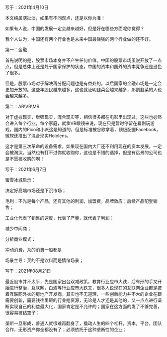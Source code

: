 写于：2021年4月10日

本文纯属瞎扯淡，如果有不同观点，还是以你为准！

如果有人说，中国的发展一定会越来越好，但是好在哪些方面呢你觉得？

我个人认为，中国还有两个行业也是未来中国最赚钱的两个行业做的还不好。

第一：金融

首先说明的是，股票市场本身并不产生任何价值。中国的股票市场虽说开放了一点点，但是总体上还是处于国家保护的状态，中国的资本和国外的资本竞争还是逊色了很多。

但是，股票市场对于解决再分配问题也是有益处的。以后国家的金融市场是一定会更加开放的。这些年股民越来越多，这也就证明韭菜会越来越多，那割韭菜的人也会越来越多。



第二：AR\VR\MR

对于虚拟现实，增强现实，混合现实等，相信很多都在电影里出现过，这些也必然会进入每个行业，每个家庭，就拿VR眼镜来说，现在只是暂时停留在看剧玩游戏，国内的Pico和小派这是知道的，但是标准被谷歌拿着，顶级配置Facebook，微软还推出了混合现实Hololens。

这才是第三次革命的设备需求，如果现在国内大厂还不利用现在的资本发展，一定会被淘汰。当然也有打不过你就收购你，这也是不错的选择，但是有远景的公司也是不愿被收购的啊！



写于：2021年6月7日

蜜雪冰城启示：

决定好高端市场还是下沉市场；

毛利：不光是每个产品，还有其他的利润，加盟费，品牌效应；后续产品配套销售；

工业化代表了销售的速度，代表了产量，就代表了利润；

减少中间商；

分析商业模式：

冲动消费，茶的消费一般都是

场景主导：买的不是饮料而是情绪场景；



写于：2021年08月21日

最近股市并不太平，先是国家出台双减政策，教育行业应市大跌，后有形的手又开始进行整治，互联网，白酒等行业应市大跌又，很多人说现在的互联网企业都是披着互联网外衣的房地产开发商，其实也不无道理，一些创新能力并不大的企业在跟需要创新，需要钱往里砸的行业抢资源，无论是人才还是其他的，又一点点进行垄断实现自己的利益最大化，国家肯定是不允许的；国家在这方面的发了不够完善，很容易被钻空子；

垄断一旦形成，普通人就很难再翻身了，撬动人生的四个杠杆，资本，平台，团队合作，无形资产你全都没有了；必须依托于这种垄断性的企业；

